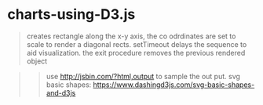 # charts-using-D3.js

>creates rectangle along the x-y axis, the co odrdinates are set to scale to render a diagonal rects.
>setTimeout delays the sequence to aid visualization.
>the exit procedure removes the previous rendered object

>>use http://jsbin.com/?html,output to sample the out put.
>>svg basic shapes: https://www.dashingd3js.com/svg-basic-shapes-and-d3js
